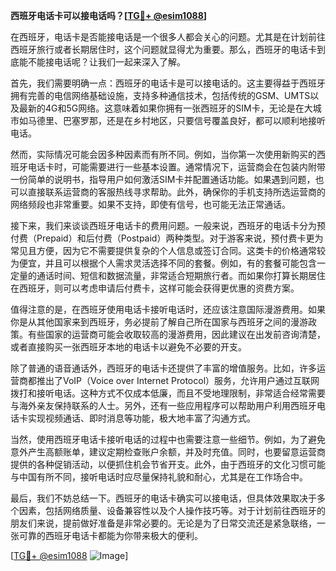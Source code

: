 **西班牙电话卡可以接电话吗？[[TG💪+ @esim1088](https://t.me/s/esim1088)]**

在西班牙，电话卡是否能接电话是一个很多人都会关心的问题。尤其是在计划前往西班牙旅行或者长期居住时，这个问题就显得尤为重要。那么，西班牙的电话卡到底能不能接电话呢？让我们一起来深入了解。

首先，我们需要明确一点：西班牙的电话卡是可以接电话的。这主要得益于西班牙拥有完善的电信网络基础设施，支持多种通信技术，包括传统的GSM、UMTS以及最新的4G和5G网络。这意味着如果你拥有一张西班牙的SIM卡，无论是在大城市如马德里、巴塞罗那，还是在乡村地区，只要信号覆盖良好，都可以顺利地接听电话。

然而，实际情况可能会因多种因素而有所不同。例如，当你第一次使用新购买的西班牙电话卡时，可能需要进行一些基本设置。通常情况下，运营商会在包装内附带一份简单的说明书，指导用户如何激活SIM卡并配置通话功能。如果遇到问题，也可以直接联系运营商的客服热线寻求帮助。此外，确保你的手机支持所选运营商的网络频段也非常重要。如果不支持，即使有信号，也可能无法正常通话。

接下来，我们来谈谈西班牙电话卡的费用问题。一般来说，西班牙的电话卡分为预付费（Prepaid）和后付费（Postpaid）两种类型。对于游客来说，预付费卡更为常见且方便，因为它不需要提供复杂的个人信息或签订合同。这类卡的价格通常较为便宜，并且可以根据个人需求灵活选择不同的套餐。例如，有的套餐可能包含一定量的通话时间、短信和数据流量，非常适合短期旅行者。而如果你打算长期居住在西班牙，则可以考虑申请后付费卡，这样可能会获得更优惠的资费方案。

值得注意的是，在西班牙使用电话卡接听电话时，还应该注意国际漫游费用。如果你是从其他国家来到西班牙，务必提前了解自己所在国家与西班牙之间的漫游政策。有些国家的运营商可能会收取较高的漫游费用，因此建议在出发前咨询清楚，或者直接购买一张西班牙本地的电话卡以避免不必要的开支。

除了普通的语音通话外，西班牙的电话卡还提供了丰富的增值服务。比如，许多运营商都推出了VoIP（Voice over Internet Protocol）服务，允许用户通过互联网拨打和接听电话。这种方式不仅成本低廉，而且不受地理限制，非常适合经常需要与海外亲友保持联系的人士。另外，还有一些应用程序可以帮助用户利用西班牙电话卡实现视频通话、即时消息等功能，极大地丰富了沟通方式。

当然，使用西班牙电话卡接听电话的过程中也需要注意一些细节。例如，为了避免意外产生高额账单，建议定期检查账户余额，并及时充值。同时，也要留意运营商提供的各种促销活动，以便抓住机会节省开支。此外，由于西班牙的文化习惯可能与中国有所不同，接听电话时应尽量保持礼貌和耐心，尤其是在工作场合中。

最后，我们不妨总结一下。西班牙的电话卡确实可以接电话，但具体效果取决于多个因素，包括网络质量、设备兼容性以及个人操作技巧等。对于计划前往西班牙的朋友们来说，提前做好准备是非常必要的。无论是为了日常交流还是紧急联络，一张可靠的西班牙电话卡都能为你带来极大的便利。

[[TG💪+ @esim1088](https://t.me/s/esim1088) ![Image](https://i.postimg.cc/4NQfJmqS/Snipaste-2025-05-13-00-14-12.png)]